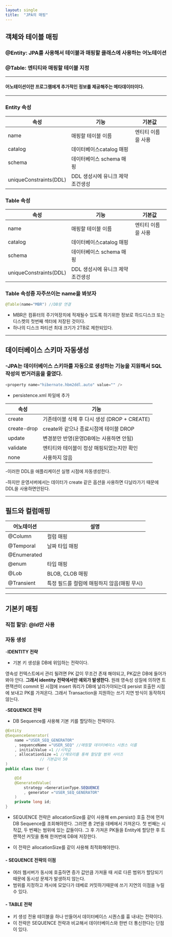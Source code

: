 ```yaml
---
layout: single
title:  "JPA의 매핑"
---
```


## 객체와 테이블 매핑  
### @Entity: JPA를 사용해서 테이블과 매핑할 클래스에 사용하는 어노테이션
### @Table: 엔티티와 매핑할 테이블 지정
---
#### __어노테이션이란__ 프로그램에게 추가적인 정보를 제공해주는 메타데이터이다.
---
### Entity 속성

|속성|기능|기본값|
|------|---|---|
|name|매핑할 테이블 이름|엔티티 이름을 사용|
|catalog|데이터베이스catalog 매핑||
|schema|데이터베이스 schema 매핑||
|uniqueConstraints(DDL)|DDL 생성시에 유니크 제약 조건생성| |

### Table 속성

|속성|기능|기본값|
|------|---|---|
|name|매핑할 테이블 이름|엔티티 이름을 사용|
|catalog|데이터베이스catalog 매핑||
|schema|데이터베이스 schema 매핑||
|uniqueConstraints(DDL)|DDL 생성시에 유니크 제약 조건생성| |

### __Table 속성중 자주쓰이는 name을 봐보자__


```java
@Table(name="MBR") //DB랑 연결
```

- MBR은 컴퓨터의 주기억장치에 적재될수 있도록 하기위한 정보로 하드디스크 또는 디스켓의 첫번째 섹터에 저장된 것이다.  
- 하나의 디스크 파티션 최대 크기가 2TB로 제한되있다.

---
## 데이터베이스 스키마 자동생성
### -JPA는 데이터베이스 스키마를 자동으로 생성하는 기능을 지원해서 SQL 작성의 번거러움을 줄였다.

```java
<property name="hibernate.hbm2ddl.auto" value="" />
```
- persistence.xml 파일에 추가  

|속성|기능|
|------|---|
|create |기존테이블 삭제 후 다시 생성 (DROP + CREATE) |
|create-drop| create와 같으나 종료시점에 테이블 DROP|
|update| 변경분만 반영(운영DB에는 사용하면 안됨)|
|validate| 엔티티와 테이블이 정상 매핑되었는지만 확인|
|none| 사용하지 않음|

-이러한 DDL을 애플리케이션 실행 시점에 자동생성한다.

-하지만 운영서버에서는 데이터가 create 같은 옵션을 사용하면 다날라가기 때문에 DDL을 사용하면안된다.
___
## 필드와 컬럼매핑


|어노테이션|설명|
|------|---|
|@Column |컬럼 매핑|
|@Temporal| 날짜 타입 매핑|
|@Enumerated| |
|@enum |타입 매핑|
|@Lob |BLOB, CLOB 매핑|
|@Transient| 특정 필드를 컬럼에 매핑하지 않음(매핑 무시)|

___
## 기본키 매핑
### 직접 할당: @Id만 사용  
### 자동 생성
 -__IDENTITY 전략__  
 - 기본 키 생성을 DB에 위임하는 전략이다.
 
영속성 컨텍스트에서 관리 될려면 PK 값이 무조건 존재 해야되고, 
PK값은 DB에 들어가봐야 안다. __그래서 identity 전략에서만 예외가 발생한다.__ 원래 영속성 성질에 의하면 트랜잭션이 commit 된 시점에 insert 쿼리가 DB에 날라가야되는데 persist 호출한 시점에 보내고 PK를 가져온다. 그래서 Transaction을 지원하는 쓰기 지연 방식이 동작하지 않는다.  

-__SEQUENCE 전략__
- DB Sequence를 사용해 기본 키를 할당하는 전략이다.

```java
@Entity
@SequenceGenerator(
	name ="USER_SEQ_GENERATOR"
    , sequenceName ="USER_SEQ" //매핑할 데이터베이스 시퀀스 이름
    , initialValue =1 //시작값
    , allocationSize =1 //메모리를 통해 할당할 범위 사이즈
		       // 기본값이 50
)
public class User {

    @Id
    @GeneratedValue(
    	strategy =GenerationType.SEQUENCE
    	, generator ="USER_SEQ_GENERATOR"
    )
    private long id;
}
```

- SEQUENCE 전략은 allocationSize를 같이 사용해 em.persist() 호출 전에 먼저 DB Sequence를 조회해야한다. 그러면 총 2번을 데베에서 가져온다. 첫 번째는 시작값, 두 번째는 범위에 있는 값들이다. 그 후 가져온 PK들을 Entity에 할당한 후 트랜잭션 커밋을 통해 한꺼번에 DB에 저장한다.  

- 이 전략은 allocationSize를 같이 사용해 최적화해야한다.

#### - __SEQUENCE 전략의 이점__
- 여러 웹서버가 동시에 호출하면 증가 값만큼 가져올 때 서로 다른 범위가 할당되기 때문에 동시성 문제가 발생하지 않는다.
- 범위를 지정하고 캐시에 모았다가 데베로 커밋하기때문에 쓰기 지연의 이점을 누릴 수 있다.

#### - __TABLE 전략__
- 키 생성 전용 테이블을 하나 만들어서 데이터베이스 시퀀스를 흉
내내는 전략이다.
- 이 전략은 SEQUENCE 전략과 비교해서 데이터베이스와 한번 더 통신한다는 단점이 있다.

 




